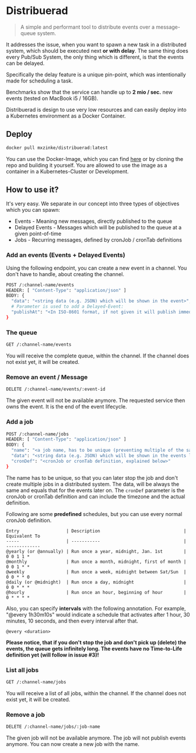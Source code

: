 # Distribuerad

> A simple and performant tool to distribute events over a message-queue system.

It addresses the issue, when you want to spawn a new task in a distributed system, which should be executed next **or
with delay**. The same thing does every Pub/Sub System, the only thing which is different, is that the events can be
delayed.

Specifically the delay feature is a unique pin-point, which was intentionally made for scheduling a task.

Benchmarks show that the service can handle up to **2 mio / sec.** new events (tested on MacBook i5 / 16GB).

Distribuerad is design to use very low resources and can easily deploy into a Kubernetes environment as a Docker
Container.

## Deploy

```bash
docker pull mxzinke/distribuerad:latest
```

You can use the Docker-Image, which you can find [here](https://hub.docker.com/repository/docker/mxzinke/distribuerad)
or by cloning the repo and building it yourself. You are allowed to use the image as a container in a Kubernetes-Cluster
or Development.

## How to use it?

It's very easy. We separate in our concept into three types of objectives which you can spawn:

* Events - Meaning new messages, directly published to the queue
* Delayed Events - Messages which will be published to the queue at a given point-of-time
* Jobs - Recurring messages, defined by cronJob / cronTab definitions

### Add an events (Events + Delayed Events)

Using the following endpoint, you can create a new event in a channel. You don't have to handle, about creating the
channel.

```bash
POST /:channel-name/events
HEADER: [ "Content-Type": "application/json" ]
BODY: {
  "data": "<string data (e.g. JSON) which will be shown in the event>",
  # Parameter is used to add a Delayed-Event:
  "publishAt": "<In ISO-8601 format, if not given it will publish immediately>"
}
```

### The queue

```bash
GET /:channel-name/events
```

You will receive the complete queue, within the channel. If the channel does not exist yet, it will be created.

### Remove an event / Message

```bash
DELETE /:channel-name/events/:event-id
```

The given event will not be available anymore. The requested service then owns the event. It is the end of the event
lifecycle.

### Add a job

```bash
POST /:channel-name/jobs
HEADER: [ "Content-Type": "application/json" ]
BODY: {
  "name": "<a job name, has to be unique (preventing multiple of the same job)>"
  "data": "<string data (e.g. JSON) which will be shown in the events later on>",
  "cronDef": "<cronJob or cronTab definition, explained below>"
}
```

The name has to be unique, so that you can later stop the job and don't create multiple jobs in a distributed system.
The data, will be always the same and equals that for the events later on. The `cronDef` parameter is the cronJob or
cronTab definition and can include the timezone and the actual definition.

Following are some **predefined** schedules, but you can use every normal cronJob definition.

```
Entry                  | Description                                | Equivalent To
-----                  | -----------                                | -------------
@yearly (or @annually) | Run once a year, midnight, Jan. 1st        | 0 0 1 1 *
@monthly               | Run once a month, midnight, first of month | 0 0 1 * *
@weekly                | Run once a week, midnight between Sat/Sun  | 0 0 * * 0
@daily (or @midnight)  | Run once a day, midnight                   | 0 0 * * *
@hourly                | Run once an hour, beginning of hour        | 0 * * * *
```

Also, you can specify **intervals** with the following annotation. For example, "@every 1h30m10s" would indicate a
schedule that activates after 1 hour, 30 minutes, 10 seconds, and then every interval after that.

```
@every <duration>
```

**Please notice, that if you don't stop the job and don't pick up (delete) the events, the queue gets infinitely long.
The events have no Time-to-Life definition yet (will follow in issue #3)!**

### List all jobs

```bash
GET /:channel-name/jobs
```

You will receive a list of all jobs, within the channel. If the channel does not exist yet, it will be created.

### Remove a job

```bash
DELETE /:channel-name/jobs/:job-name
```

The given job will not be available anymore. The job will not publish events anymore. You can now create a new job with
the name.
